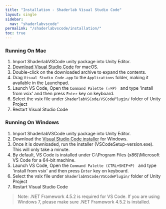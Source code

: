 ```yaml
---
title: "Installation - Shaderlab Visual Studio Code"
layout: single
sidebar:
  nav: "shaderlabvscode"
permalink: "/shaderlabvscode/installation/"
toc: true
---
```


### Running On Mac

1. Import ShaderlabVSCode unity package into Unity Editor.
2. [Download Visual Studio Code](https://go.microsoft.com/fwlink/?LinkID=534106) for macOS.
2. Double-click on the downloaded archive to expand the contents.
3. Drag `Visual Studio Code.app` to the `Applications` folder, making it available in the Launchpad.
4. Launch VS Code, Open the `Command Palette (⇧⌘P) ` and type 'install from vsix' and then press `Enter` key on keyboard.
5. Select the vsix file under `ShaderlabVSCode/VSCodePlugin/` folder of Unity Project
6. Restart Visual Studio Code


### Running On Windows

1. Import ShaderlabVSCode unity package into Unity Editor.
2. Download the [Visual Studio Code installer](https://go.microsoft.com/fwlink/?LinkID=534107) for Windows. 
3. Once it is downloaded, run the installer (VSCodeSetup-version.exe). This will only take a minute.
4. By default, VS Code is installed under C:\Program Files (x86)\Microsoft VS Code for a 64-bit machine.
5. Launch VS Code, Open the `Command Palette (CTRL+SHIF+P) ` and type 'install from vsix' and then press `Enter` key on keyboard.
5. Select the vsix file under `ShaderlabVSCode/VSCodePlugin/` folder of Unity Project
6. Restart Visual Studio Code

> Note: .NET Framework 4.5.2 is required for VS Code. If you are using Windows 7, please make sure .NET Framework 4.5.2 is installed.
